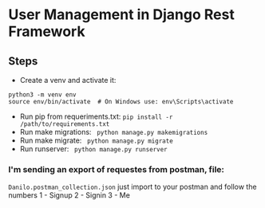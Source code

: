# User Management in Django Rest Framework


## Steps
- Create a venv and activate it:
```
python3 -m venv env
source env/bin/activate  # On Windows use: env\Scripts\activate
```
- Run pip from requeriments.txt: ```pip install -r /path/to/requirements.txt```
- Run make migrations: ``` python manage.py makemigrations```
- Run make migrate: ``` python manage.py migrate```
- Run runserver: ``` python manage.py runserver```

### I'm sending an export of requestes from postman, file:
```Danilo.postman_collection.json```
just import to your postman and follow the numbers
1 - Signup
2 - Signin
3 - Me
